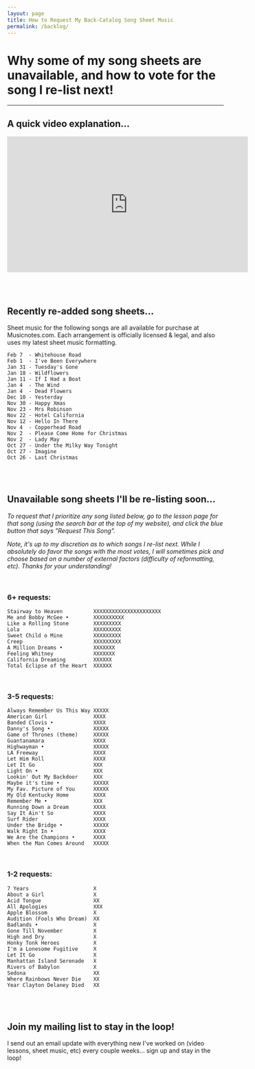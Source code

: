 ```yaml
---
layout: page
title: How to Request My Back-Catalog Song Sheet Music
permalink: /backlog/
---
```


<h1>Why some of my song sheets are unavailable, and how to vote for the song I re-list next!</h1>

<hr />

<h2>A quick video explanation...</h2>

<iframe width="560" height="315" src="https://www.youtube.com/embed/LlmYxrMCRHE" frameborder="0" allow="accelerometer; autoplay; encrypted-media; gyroscope; picture-in-picture" allowfullscreen></iframe>

<br /><br />

<h2>Recently re-added song sheets...</h2>

Sheet music for the following songs are all available for purchase at Musicnotes.com. Each arrangement is officially licensed & legal, and also uses my latest sheet music formatting.

    Feb 7  - Whitehouse Road
    Feb 1  - I've Been Everywhere
    Jan 31 - Tuesday's Gone
    Jan 18 - Wildflowers
    Jan 11 - If I Had a Boat
    Jan 4  - The Wind
    Jan 4  - Dead Flowers
    Dec 10 - Yesterday
    Nov 30 - Happy Xmas
    Nov 23 - Mrs Robinson
    Nov 22 - Hotel California
    Nov 12 - Hello In There
    Nov 4  - Copperhead Road
    Nov 2  - Please Come Home for Christmas
    Nov 2  - Lady May
    Oct 27 - Under the Milky Way Tonight
    Oct 27 - Imagine
    Oct 26 - Last Christmas

<br /><br />

<h2>Unavailable song sheets I'll be re-listing soon...</h2>

<p><em>To request that I prioritize any song listed below, go to the lesson page for that song (using the search bar at the top of my website), and click the blue button that says "Request This Song".</em></p>

<p><em>Note, it's up to my discretion as to which songs I re-list next. While I absolutely do favor the songs with the most votes, I will sometimes pick and choose based on a number of external factors (difficulty of reformatting, etc). Thanks for your understanding!</em></p>

<br />

<h3>6+ requests:</h3>

    Stairway to Heaven          XXXXXXXXXXXXXXXXXXXXXX
    Me and Bobby McGee •        XXXXXXXXXX
    Like a Rolling Stone        XXXXXXXXX
    Lola                        XXXXXXXXX
    Sweet Child o Mine          XXXXXXXXX
    Creep                       XXXXXXXXX
    A Million Dreams •          XXXXXXX
    Feeling Whitney             XXXXXXX
    California Dreaming         XXXXXX
    Total Eclipse of the Heart  XXXXXX

<br />
<h3>3-5 requests:</h3>

    Always Remember Us This Way XXXXX
    American Girl               XXXX
    Banded Clovis •             XXXX
    Danny's Song •              XXXXX
    Game of Thrones (theme)     XXXXX
    Guantanamara                XXXX
    Highwayman •                XXXXX
    LA Freeway                  XXXX
    Let Him Roll                XXXX
    Let It Go                   XXX
    Light On •                  XXX
    Lookin' Out My Backdoor     XXX
    Maybe it's time •           XXXXX
    My Fav. Picture of You      XXXXX
    My Old Kentucky Home        XXXX
    Remember Me •               XXX
    Running Down a Dream        XXXX
    Say It Ain't So             XXXX
    Surf Rider                  XXXX
    Under the Bridge •          XXXXX
    Walk Right In •             XXXX
    We Are the Champions •      XXXX
    When the Man Comes Around   XXXXX

<br />
<h3>1-2 requests:</h3>

    7 Years                     X
    About a Girl                X
    Acid Tongue                 XX
    All Apologies               XXX
    Apple Blossom               X
    Audition (Fools Who Dream)  XX
    Badlands •                  X
    Gone Till November          X
    High and Dry                X
    Honky Tonk Heroes           X
    I'm a Lonesome Fugitive     X
    Let It Go                   X
    Manhattan Island Serenade   X
    Rivers of Babylon           X  
    Sedona                      XX
    Where Rainbows Never Die    XX
    Year Clayton Delaney Died   XX

<br /><br />

<h2>Join my mailing list to stay in the loop!</h2>
<p>I send out an email update with everything new I've worked on (video lessons, sheet music, etc) every couple weeks... sign up and stay in the loop!</p>
<script async data-uid="200aea9186" src="https://songnotes.ck.page/200aea9186/index.js"></script>
